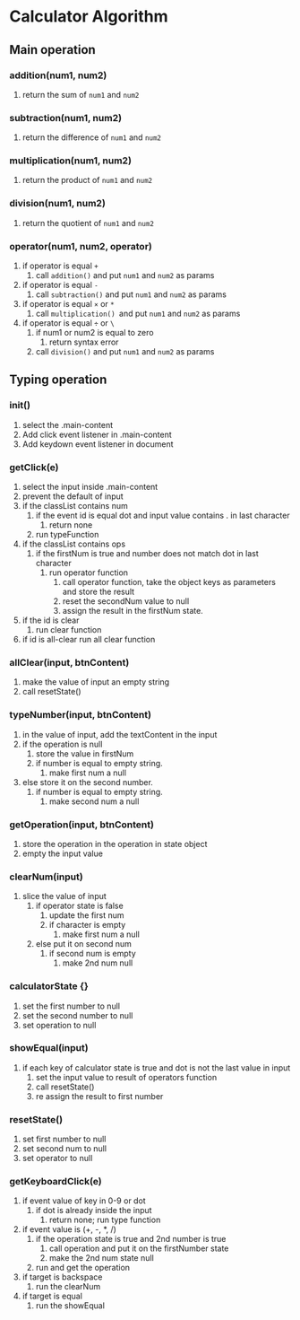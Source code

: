 # Calculator Algorithm

## Main operation
### addition(num1, num2)
1. return the sum of `num1` and `num2`

### subtraction(num1, num2)
1. return the difference of `num1` and `num2`

### multiplication(num1, num2)
1. return the product of `num1` and `num2`

### division(num1, num2)
1. return the quotient of `num1` and `num2`

### operator(num1, num2, operator)
1. if operator is equal `+`
    1. call `addition()` and put `num1` and `num2` as params
1. if operator is equal `-`
    1. call `subtraction()` and put `num1` and `num2` as params
1. if operator is equal `×` or `*`
    1. call `multiplication() `and put `num1` and `num2` as params
1. if operator is equal `÷` or `\`
    1. if num1 or num2 is equal to zero
        1. return syntax error
    1. call `division()` and put `num1` and `num2` as params

## Typing operation
### init()
1. select the .main-content
1. Add click event listener in .main-content
1. Add keydown event listener in document
### getClick(e)
1. select the input inside .main-content
1. prevent the default of input
1. if the classList contains num
    1. if the event id is equal dot and input value contains . in last character
        1. return none
    1. run typeFunction
1. if the classList contains ops
    1. if the firstNum is true and number does not match dot in last character
        1. run operator function
            1. call operator function, take the object keys as parameters and store the result
            1. reset the secondNum value to null
            1. assign the result in the firstNum state.
1. if the id is clear
    1. run clear function
1. if id is all-clear
    run all clear function 

### allClear(input, btnContent)
1. make the value of input an empty string
1. call resetState()

### typeNumber(input, btnContent)
1. in the value of input, add the textContent in the input
1. if the operation is null
    1. store the value in firstNum
    1. if number is equal to empty string.
        1. make first num a null
1. else store it on the second number.
    1. if number is equal to empty string.
        1. make second num a null

### getOperation(input, btnContent)
1. store the operation in the operation in state object
1. empty the input value

### clearNum(input)
1. slice the value of input
    1. if operator state is false
        1. update the first num
        1. if character is empty
            1. make first num a null
    1. else put it on second num
        1. if second num is empty
            1. make 2nd num null

### calculatorState {}
1. set the first number to null
2. set the second number to null
3. set operation to null

### showEqual(input)
1. if each key of calculator state is true and dot is not the last value in input
    1. set the input value to result of operators function
    1. call resetState()  
    1. re assign the result to first number

### resetState()
1. set first number to null
2. set second num to null
3. set operator to null

### getKeyboardClick(e)
1. if event value of key in 0-9 or dot
    1. if dot is already inside the input
        1. return none;
    run type function
1. if event value is (+, -, *, /)
    1. if the operation state is true and 2nd number is true
        1. call operation and put it on the firstNumber state
        1. make the 2nd num state null
    1. run and get the operation
1. if target is backspace
    1. run the clearNum
1. if target is equal
    1. run the showEqual

